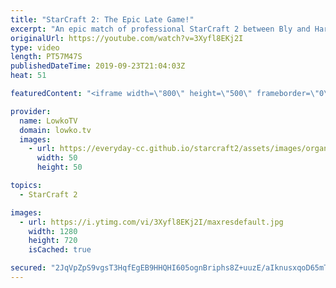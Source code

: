 ```yaml
---
title: "StarCraft 2: The Epic Late Game!"
excerpt: "An epic match of professional StarCraft 2 between Bly and Harstem. This is not a series of games, but just a single match that's extremely long. Nearly all Minerals of Triton get completely mined out in the ultimate late game of this Zerg vs Protoss.  Get more videos & support my work: http://www.patreon.com/lowkotv"
originalUrl: https://youtube.com/watch?v=3Xyfl8EKj2I
type: video
length: PT57M47S
publishedDateTime: 2019-09-23T21:04:03Z
heat: 51

featuredContent: "<iframe width=\"800\" height=\"500\" frameborder=\"0\" src=\"https://www.youtube.com/embed/3Xyfl8EKj2I\" allow=\"accelerometer; autoplay; encrypted-media; gyroscope; picture-in-picture\" allowfullscreen></iframe>"

provider:
  name: LowkoTV
  domain: lowko.tv
  images:
    - url: https://everyday-cc.github.io/starcraft2/assets/images/organizations/lowko.tv-50x50.jpg
      width: 50
      height: 50

topics:
  - StarCraft 2

images:
  - url: https://i.ytimg.com/vi/3Xyfl8EKj2I/maxresdefault.jpg
    width: 1280
    height: 720
    isCached: true

secured: "2JqVpZpS9vgsT3HqfEgEB9HHQHI605ognBriphs8Z+uuzE/aIknusxqoD65mT+uCLqtAHK5VftwMXcSeLtb+FmE6MtGq6vMOOK2xAgKyklU5A0yqw6TRcxZtmMgJTY7O//PoNvRkK5lnaQvKtpEoesjSyDxGZ8/nr74w3NLpFu3hIMuhdJ69LUEAnDRfO97lUP255LGgap4LipEkchtjqqeUP1XZ+TwYshhSL8F/rilLZD+TBSmY6+JWrxx91LQZothg1ZKesj8PkNtTIPcGlc1fgDGls+1MxF7rw9cibY72S1KYvuUtgNN8p6XIDFabX2KuyFYEtYRU2VTTahf7mzvLmbZESiYJGJGWstZKk2Xo9ijAU4MHohpYtn2ZP7NBfAOjK6ArfQZ3UiHtrhLOYhYoZ2fsjar9xBo3B+8o4PZOtiWq1SzXMXJXpo9C0o/7;SCY6idfeWhx4CVXBx9rppw=="
---
```


